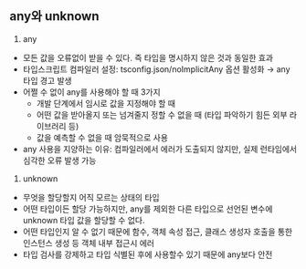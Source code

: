 ## any와 unknown

1. any

- 모든 값을 오류없이 받을 수 있다. 즉 타입을 명시하지 않은 것과 동일한 효과
- 타입스크립트 컴파일러 설정: tsconfig.json/noImplicitAny 옵션 활성화 → any 타입 경고 발생
- 어쩔 수 없이 any를 사용해야 할 때 3가지
  - 개발 단계에서 임시로 값을 지정해야 할 때
  - 어떤 값을 받아올지 또는 넘겨줄지 정할 수 없을 때 (타입 파악하기 힘든 외부 라이브러리 등)
  - 값을 예측할 수 없을 때 암묵적으로 사용
- any 사용을 지양하는 이유: 컴파일러에서 에러가 도출되지 않지만, 실제 런타임에서 심각한 오류 발생 가능

1. unknown

- 무엇을 할당할지 어직 모르는 상태의 타입
- 어떤 타입이든 할당 가능하지만, any를 제외한 다른 타입으로 선언된 변수에 unknown 타입 값을 할당할 수 없다.
- 어떤 타입인지 알 수 없기 때문에 함수, 객체 속성 접근, 클래스 생성자 호출을 통한 인스턴스 생성 등 객체 내부 접근시 에러
- 타입 검사를 강제하고 타입 식별된 후에 사용할수 있기 때문에 any보다 안전
